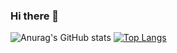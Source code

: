 ### Hi there 👋

![Anurag's GitHub stats](https://github-readme-stats.vercel.app/api?username=minjung03&show_icons=true&theme=Default)
[![Top Langs](https://github-readme-stats.vercel.app/api/top-langs/?username=minjung03&layout=compact)](https://github.com/anuraghazra/github-readme-stats)

<!--
**minjung03/minjung03** is a ✨ _special_ ✨ repository because its `README.md` (this file) appears on your GitHub profile.

Here are some ideas to get you started:

- 🔭 I’m currently working on ...
- 🌱 I’m currently learning ...
- 👯 I’m looking to collaborate on ...
- 🤔 I’m looking for help with ...
- 💬 Ask me about ...
- 📫 How to reach me: ...
- 😄 Pronouns: ...
- ⚡ Fun fact: ...
-->

